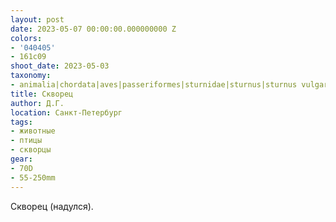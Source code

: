 ```yaml
---
layout: post
date: 2023-05-07 00:00:00.000000000 Z
colors:
- '040405'
- 161c09
shoot_date: 2023-05-03
taxonomy:
- animalia|chordata|aves|passeriformes|sturnidae|sturnus|sturnus vulgaris
title: Скворец
author: Д.Г.
location: Санкт-Петербург
tags:
- животные
- птицы
- скворцы
gear:
- 70D
- 55-250mm
---
```

Скворец (надулся).

